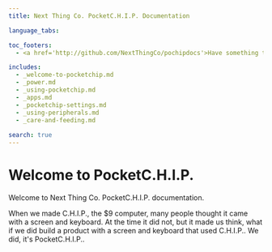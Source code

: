 ```yaml
---
title: Next Thing Co. PocketC.H.I.P. Documentation

language_tabs:

toc_footers:
  - <a href='http://github.com/NextThingCo/pochipdocs'>Have something to add or change?<br>Visit our GitHub!</a>

includes:
  - _welcome-to-pocketchip.md
  - _power.md  
  - _using-pocketchip.md
  - _apps.md
  - _pocketchip-settings.md  
  - _using-peripherals.md
  - _care-and-feeding.md 
  
search: true
---
```


# Welcome to PocketC.H.I.P. 
Welcome to Next Thing Co. PocketC.H.I.P. documentation.

When we made C.H.I.P., the $9 computer, many people thought it came with a screen and keyboard. At the time it did not, but it made us think, what if we did build a product with a screen and keyboard that used C.H.I.P.. We did, it's PocketC.H.I.P..



